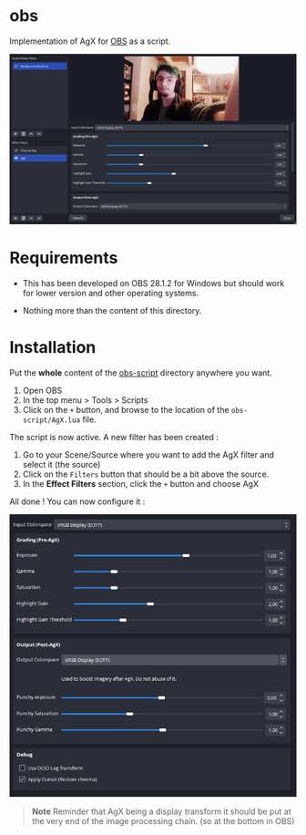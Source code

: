 # obs

Implementation of AgX for [OBS](https://obsproject.com/) as a script.

![screenshot of OBS interface while in the Filters section](doc/img/obs-filters-demo.png)

# Requirements

- This has been developed on OBS 28.1.2 for Windows but should work for lower version
and other operating systems.

- Nothing more than the content of this directory.

# Installation

Put the **whole** content of the [obs-script](obs-script) directory anywhere you want.

1. Open OBS
2. In the top menu > Tools > Scripts
3. Click on the `+` button, and browse to the location of the `obs-script/AgX.lua` file.

The script is now active. A new filter has been created :

1. Go to your Scene/Source where you want to add the AgX filter and select it (the source)
2. Click on the `Filters` button that should be a bit above the source.
3. In the **Effect Filters** section, click the `+` button and choose AgX

All done ! You can now configure it :

![screenshot of OBS interface while in the Filters section](doc/img/obs-filter-options.png)

> **Note** Reminder that AgX being a display transform it should be put at the
> very end of the image processing chain. (so at the bottom in OBS)